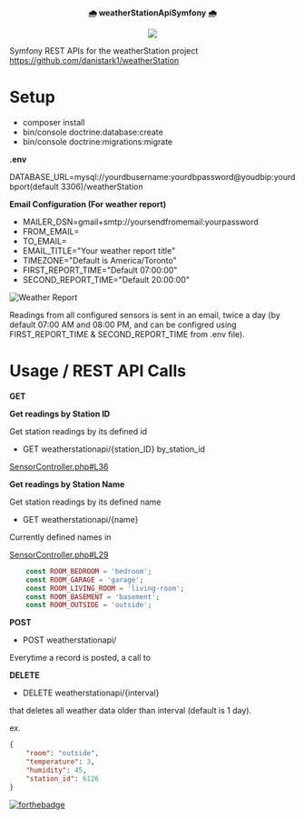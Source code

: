 <p align="center">
    <b> 🌧 weatherStationApiSymfony 🌧</b>
</p>
<p align="center">
    <img src="https://github.com/danistark1/weatherStationApiSymfony/blob/main/animatedCloud.gif" />
</p>


Symfony REST APIs for the weatherStation project https://github.com/danistark1/weatherStation

# Setup

- composer install
- bin/console doctrine:database:create
- bin/console doctrine:migrations:migrate

**.env**

DATABASE_URL=mysql://yourdbusername:yourdbpassword@youdbip:yourdbport(default 3306)/weatherStation

 **Email Configuration (For weather report)**

- MAILER_DSN=gmail+smtp://yoursendfromemail:yourpassword
- FROM_EMAIL=
- TO_EMAIL=
- EMAIL_TITLE="Your weather report title"
- TIMEZONE="Default is America/Toronto"
- FIRST_REPORT_TIME="Default 07:00:00"
- SECOND_REPORT_TIME="Default 20:00:00"

![Weather Report](https://github.com/danistark1/weatherStationApiSymfony/blob/main/sampleEmail.png)

Readings from all configured sensors is sent in an email, twice a day (by default 07:00 AM and 08:00 PM, and can be configred using FIRST_REPORT_TIME & SECOND_REPORT_TIME from .env file).

# Usage / REST API Calls

**GET**

**Get readings by Station ID**

Get station readings by its defined id

- GET weatherstationapi/{station_ID} by_station_id

[SensorController.php#L36](https://github.com/danistark1/weatherStationApiSymfony/blob/3264b8a09dfdf1c64fabc59e2ba96a0eaaafcffa/src/Controller/SensorController.php#L36)

**Get readings by Station Name**

Get station readings by its defined name

- GET weatherstationapi/{name}

Currently defined names in

[SensorController.php#L29](https://github.com/danistark1/weatherStationApiSymfony/blob/3264b8a09dfdf1c64fabc59e2ba96a0eaaafcffa/src/Controller/SensorController.php#L29)


```php
    const ROOM_BEDROOM = 'bedroom';
    const ROOM_GARAGE = 'garage';
    const ROOM_LIVING_ROOM = 'living-room';
    const ROOM_BASEMENT = 'basement';
    const ROOM_OUTSIDE = 'outside';
```

**POST**

- POST weatherstationapi/

Everytime a record is posted, a call to 

**DELETE**

- DELETE weatherstationapi/{interval}

that deletes all weather data older than interval (default is 1 day).

ex.
```json
{
    "room": "outside",
    "temperature": 3,
    "humidity": 45,
    "station_id": 6126
}
```



[![forthebadge](https://forthebadge.com/images/badges/open-source.svg)](https://forthebadge.com)
